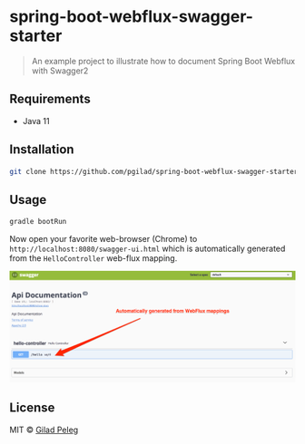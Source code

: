# spring-boot-webflux-swagger-starter
> An example project to illustrate how to document Spring Boot Webflux with Swagger2

## Requirements

- Java 11

## Installation

```bash
git clone https://github.com/pgilad/spring-boot-webflux-swagger-starter.git
```

## Usage

```bash
gradle bootRun
```

Now open your favorite web-browser (Chrome) to `http://localhost:8080/swagger-ui.html` which is automatically
generated from the `HelloController` web-flux mapping.

![swagger-ui](./images/swagger-ui.png)

## License

MIT © [Gilad Peleg](https://www.giladpeleg.com)

